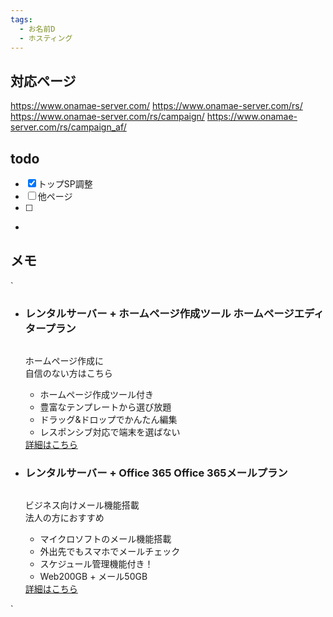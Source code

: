 ```yaml
---
tags:
  - お名前D
  - ホスティング
---
```

## 対応ページ
https://www.onamae-server.com/
https://www.onamae-server.com/rs/
https://www.onamae-server.com/rs/campaign/
https://www.onamae-server.com/rs/campaign_af/


## todo
- [x] トップSP調整
- [ ] 他ページ
- [ ] 

- 
## メモ
`
<ul class="box-optionList">
	<li class="box-optionList-item has-btn">
		<h3 class="box-optionList_title">
			<span class="box-optionList_title-sub">レンタルサーバー + ホームページ作成ツール</span>
			<span class="box-optionList_title-main">ホームページエディタープラン</span>
		</h3>
		<img class="box-optionList_img" src="/assets/images/svgs/rsxweebly.svg" alt="">
		<p class="box-optionList_text">ホームページ作成に<br>自信のない方はこちら</p>
		<ul class="list-tick is-rs-blue bold">
			<li>ホームページ作成ツール付き</li>
			<li>豊富なテンプレートから選び放題</li>
			<li>ドラッグ&ドロップでかんたん編集</li>
			<li>レスポンシブ対応で端末を選ばない</li>
		</ul>
		<div class="btnArea"><a href="/rs/weebly/" class="btn-block is-small <?php echo $gtm_key; ?>-weebly">詳細はこちら</a></div>
	</li>
	<li class="box-optionList-item has-btn">
		<h3 class="box-optionList_title">
			<span class="box-optionList_title-sub">レンタルサーバー + Office 365</span>
			<span class="box-optionList_title-main">Office 365メールプラン</span>
		</h3>
		<img class="box-optionList_img" src="/assets/images/svgs/rsxexo.svg" alt="">
		<p class="box-optionList_text">ビジネス向けメール機能搭載<br>法人の方におすすめ</p>
		<ul class="list-tick is-blue bold">
			<li>マイクロソフトのメール機能搭載</li>
			<li>外出先でもスマホでメールチェック</li>
			<li>スケジュール管理機能付き！</li>
			<li>Web200GB + メール50GB</li>
		</ul>
		<div class="btnArea"><a href="/rs/exo/" class="btn-block is-small <?php echo $gtm_key; ?>-exo">詳細はこちら</a></div>
	</li>
</ul>
`